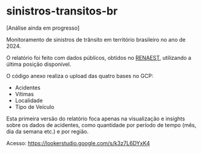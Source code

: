 # sinistros-transitos-br
[Análise ainda em progresso]

Monitoramento de sinistros de trânsito em território brasileiro no ano de 2024.

O relatório foi feito com dados públicos, obtidos no [RENAEST](https://dados.transportes.gov.br/dataset/renaest), utilizando a última posição disponível.

O código anexo realiza o upload das quatro bases no GCP:
- Acidentes
- Vítimas
- Localidade
- Tipo de Veículo

Esta primeira versão do relatório foca apenas na visualização e insights sobre os dados de acidentes, como quantidade por período de tempo (mês, dia da semana etc.) e por região.

Acesso: https://lookerstudio.google.com/s/k3z7L6DYxK4
